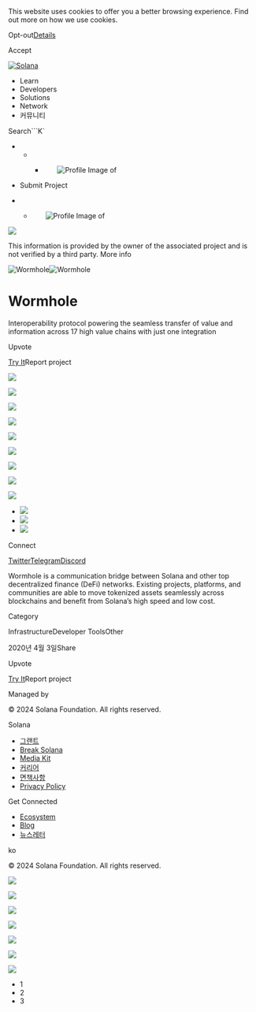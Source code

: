 This website uses cookies to offer you a better browsing experience. Find out
more on how we use cookies.

Opt-out[Details](/ko/privacy-policy#collection-of-information)

Accept

[![Solana](/_next/static/media/logotype.e4df684f.svg)](/ko)

  * Learn
  * Developers
  * Solutions
  * Network
  * 커뮤니티

Search```K`

  *   *   * ![](data:image/svg+xml,%3csvg%20xmlns=%27http://www.w3.org/2000/svg%27%20version=%271.1%27%20width=%2728%27%20height=%2728%27/%3e)![Profile Image of ](/_next/static/media/ecosystem_user.7ebb52fa.svg)

  * Submit Project
  *   * ![](data:image/svg+xml,%3csvg%20xmlns=%27http://www.w3.org/2000/svg%27%20version=%271.1%27%20width=%2728%27%20height=%2728%27/%3e)![Profile Image of ](/_next/static/media/ecosystem_user.7ebb52fa.svg)

![](/_next/image?url=%2F_next%2Fstatic%2Fmedia%2Fhero.631479cd.png&w=3840&q=75)

This information is provided by the owner of the associated project and is not
verified by a third party. More info

![Wormhole](/_next/image?url=%2Fapi%2Fprojectimg%2Fckwgwip3w40063eysxbk0kx2lc%3Ftype%3DLOGO&w=3840&q=75)![Wormhole](/_next/image?url=%2Fapi%2Fprojectimg%2Fckwgwip3w40063eysxbk0kx2lc%3Ftype%3DLOGO&w=3840&q=75)

# Wormhole

Interoperability protocol powering the seamless transfer of value and
information across 17 high value chains with just one integration

Upvote

[Try It](https://wormholenetwork.com/)Report project

![](/api/projectimg/ckwgwip3w40063eysxbk0kx2lc?type=IMG&number=0)

![](/api/projectimg/ckwgwip3w40063eysxbk0kx2lc?type=IMG&number=1)

![](/api/projectimg/ckwgwip3w40063eysxbk0kx2lc?type=IMG&number=2)

![](/api/projectimg/ckwgwip3w40063eysxbk0kx2lc?type=IMG&number=0)

![](/api/projectimg/ckwgwip3w40063eysxbk0kx2lc?type=IMG&number=1)

![](/api/projectimg/ckwgwip3w40063eysxbk0kx2lc?type=IMG&number=2)

![](/api/projectimg/ckwgwip3w40063eysxbk0kx2lc?type=IMG&number=0)

![](/api/projectimg/ckwgwip3w40063eysxbk0kx2lc?type=IMG&number=1)

![](/api/projectimg/ckwgwip3w40063eysxbk0kx2lc?type=IMG&number=2)

  * ![](/_next/image?url=%2Fapi%2Fprojectimg%2Fckwgwip3w40063eysxbk0kx2lc%3Ftype%3DIMG%26number%3D0&w=3840&q=75)
  * ![](/_next/image?url=%2Fapi%2Fprojectimg%2Fckwgwip3w40063eysxbk0kx2lc%3Ftype%3DIMG%26number%3D1&w=3840&q=75)
  * ![](/_next/image?url=%2Fapi%2Fprojectimg%2Fckwgwip3w40063eysxbk0kx2lc%3Ftype%3DIMG%26number%3D2&w=3840&q=75)

Connect

[Twitter](https://twitter.com/wormholecrypto)[Telegram](https://t.me/wormholecrypto)[Discord](https://discord.com/invite/TsjcDtTPVp)

Wormhole is a communication bridge between Solana and other top decentralized
finance (DeFi) networks. Existing projects, platforms, and communities are
able to move tokenized assets seamlessly across blockchains and benefit from
Solana’s high speed and low cost.

Category

InfrastructureDeveloper ToolsOther

2020년 4월 3일Share

Upvote

[Try It](https://wormholenetwork.com/)Report project

Managed by

[](/ko)

[](/youtube)[](/twitter)[](/discord)[](/reddit)[](/github)[](/telegram)

© 2024 Solana Foundation. All rights reserved.

Solana

  * [그랜트](https://solana.org/grants)
  * [Break Solana](https://break.solana.com/)
  * [Media Kit](/ko/branding)
  * [커리어](https://jobs.solana.com/)
  * [면책사항](/ko/tos)
  * [Privacy Policy](/ko/privacy-policy)

Get Connected

  * [Ecosystem](/ko/ecosystem)
  * [Blog](/ko/news)
  * [뉴스레터](/ko/newsletter)

ko

© 2024 Solana Foundation. All rights reserved.

![](/api/projectimg/ckwgwip3w40063eysxbk0kx2lc?type=IMG&number=2)

![](/api/projectimg/ckwgwip3w40063eysxbk0kx2lc?type=IMG&number=0)

![](/api/projectimg/ckwgwip3w40063eysxbk0kx2lc?type=IMG&number=1)

![](/api/projectimg/ckwgwip3w40063eysxbk0kx2lc?type=IMG&number=2)

![](/api/projectimg/ckwgwip3w40063eysxbk0kx2lc?type=IMG&number=0)

![](/api/projectimg/ckwgwip3w40063eysxbk0kx2lc?type=IMG&number=1)

![](/api/projectimg/ckwgwip3w40063eysxbk0kx2lc?type=IMG&number=2)

  * 1
  * 2
  * 3

